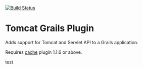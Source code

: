 [![Build Status](https://travis-ci.org/grails-plugins/grails-tomcat-plugin.svg?branch=master)](https://travis-ci.org/grails-plugins/grails-tomcat-plugin)

Tomcat Grails Plugin
====================

Adds support for Tomcat and Servlet API to a Grails application.

Requires [cache](http://grails.org/plugin/cache) plugin 1.1.6 or above.

test
